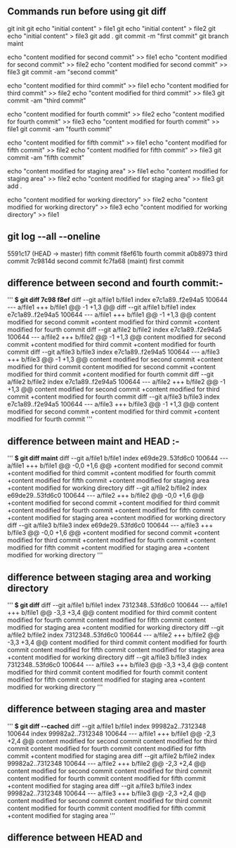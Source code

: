 ## Commands run before using git diff
<!-- first commit and creating maint branch -->
git init
git echo "initial content" > file1
git echo "initial content" > file2
git echo "initial content" > file3
git add .
git commit -m "first commit"
git branch maint
<!-- second commit  -->
echo "content modified for second commit" >> file1
echo "content modified for second commit" >> file2
echo "content modified for second commit" >> file3
git commit -am "second commit"
<!-- third commit  -->
echo "content modified for third commit" >> file1
echo "content modified for third commit" >> file2
echo "content modified for third commit" >> file3
git commit -am "third commit"
<!-- fourth commit  -->
echo "content modified for fourth commit" >> file2
echo "content modified for fourth commit" >> file3
echo "content modified for fourth commit" >> file1
git commit -am "fourth commit"
<!-- fifth commit  -->
echo "content modified for fifth commit" >> file1
echo "content modified for fifth commit" >> file2
echo "content modified for fifth commit" >> file3
git commit -am "fifth commit"
<!-- modify and adding file to stanging area -->
echo "content modified for staging area" >> file1
echo "content modified for staging area" >> file2
echo "content modified for staging area" >> file3
git add .
<!-- just modifing files but not adding to staging area -->
echo "content modified for working directory" >> file2
echo "content modified for working directory" >> file3
echo "content modified for working directory" >> file1



## git log --all --oneline
5591c17 (HEAD -> master) fifth commit
f8ef61b fourth commit
a0b8973 third commit
7c9814d second commit
fc7fa68 (maint) first commit


## difference between second and fourth commit:-

'''
**$ git diff 7c98 f8ef**
diff --git a/file1 b/file1
index e7c1a89..f2e94a5 100644
--- a/file1
+++ b/file1
@@ -1 +1,3 @@
diff --git a/file1 b/file1
index e7c1a89..f2e94a5 100644
--- a/file1
+++ b/file1
@@ -1 +1,3 @@
 content modified for second commit
+content modified for third commit
+content modified for fourth commit
diff --git a/file2 b/file2
index e7c1a89..f2e94a5 100644
--- a/file2
+++ b/file2
@@ -1 +1,3 @@
 content modified for second commit
+content modified for third commit
+content modified for fourth commit
diff --git a/file3 b/file3
index e7c1a89..f2e94a5 100644
--- a/file3
+++ b/file3
@@ -1 +1,3 @@
 content modified for second commit
+content modified for third commit
 content modified for second commit
+content modified for third commit
+content modified for fourth commit
diff --git a/file2 b/file2
index e7c1a89..f2e94a5 100644
--- a/file2
+++ b/file2
@@ -1 +1,3 @@
 content modified for second commit
+content modified for third commit
+content modified for fourth commit
diff --git a/file3 b/file3
index e7c1a89..f2e94a5 100644
--- a/file3
+++ b/file3
@@ -1 +1,3 @@
 content modified for second commit
+content modified for third commit
+content modified for fourth commit
'''

## difference between maint and HEAD :-

'''
**$ git diff maint**
diff --git a/file1 b/file1
index e69de29..53fd6c0 100644
--- a/file1
+++ b/file1
@@ -0,0 +1,6 @@
+content modified for second commit
+content modified for third commit
+content modified for fourth commit
+content modified for fifth commit
+content modified for staging area
+content modified for working directory
diff --git a/file2 b/file2
index e69de29..53fd6c0 100644
--- a/file2
+++ b/file2
@@ -0,0 +1,6 @@
+content modified for second commit
+content modified for third commit
+content modified for fourth commit
+content modified for fifth commit
+content modified for staging area
+content modified for working directory
diff --git a/file3 b/file3
index e69de29..53fd6c0 100644
--- a/file3
+++ b/file3
@@ -0,0 +1,6 @@
+content modified for second commit
+content modified for third commit
+content modified for fourth commit
+content modified for fifth commit
+content modified for staging area
+content modified for working directory
'''

## difference between staging area and working directory
'''
**$ git diff**
diff --git a/file1 b/file1
index 7312348..53fd6c0 100644
--- a/file1
+++ b/file1
@@ -3,3 +3,4 @@ content modified for third commit
 content modified for fourth commit
 content modified for fifth commit
 content modified for staging area
+content modified for working directory
diff --git a/file2 b/file2
index 7312348..53fd6c0 100644
--- a/file2
+++ b/file2
@@ -3,3 +3,4 @@ content modified for third commit
 content modified for fourth commit
 content modified for fifth commit
 content modified for staging area
+content modified for working directory
diff --git a/file3 b/file3
index 7312348..53fd6c0 100644
--- a/file3
+++ b/file3
@@ -3,3 +3,4 @@ content modified for third commit
 content modified for fourth commit
 content modified for fifth commit
 content modified for staging area
+content modified for working directory
'''

## difference between staging area and master
'''
**$ git diff --cached**
diff --git a/file1 b/file1
index 99982a2..7312348 100644
index 99982a2..7312348 100644
--- a/file1
+++ b/file1
@@ -2,3 +2,4 @@ content modified for second commit
 content modified for third commit
 content modified for fourth commit
 content modified for fifth commit
+content modified for staging area
diff --git a/file2 b/file2
index 99982a2..7312348 100644
--- a/file2
+++ b/file2
@@ -2,3 +2,4 @@ content modified for second commit
 content modified for third commit
 content modified for fourth commit
 content modified for fifth commit
+content modified for staging area
diff --git a/file3 b/file3
index 99982a2..7312348 100644
--- a/file3
+++ b/file3
@@ -2,3 +2,4 @@ content modified for second commit
 content modified for third commit
 content modified for fourth commit
 content modified for fifth commit
+content modified for staging area
'''

## difference between HEAD and 